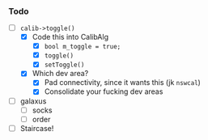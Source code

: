 ### Todo

- [ ] `calib->toggle()`
  - [x] Code this into CalibAlg
    - [x] `bool m_toggle = true;`
    - [x] `toggle()`
    - [x] `setToggle()`
  - [x] Which dev area?
    - [x] Pad connectivity, since it wants this (jk `nswcal`)
    - [x] Consolidate your fucking dev areas
- [ ] galaxus
  - [ ] socks
  - [ ] order
- [ ] Staircase!
